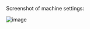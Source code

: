 Screenshot of machine settings:

![image](https://github.com/techgrounds/cloud-assignments-E28MS/assets/151161141/3240b21e-db0c-4bf9-b92e-4722c7227607)
